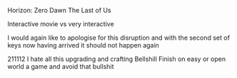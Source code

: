 Horizon: Zero Dawn
The Last of Us


Interactive movie vs very interactive 


I would again like to apologise for this disruption and with the second set of keys now having arrived it should not happen again

211112
I hate all this upgrading and crafting Bellshill
Finish on easy or open world a game and avoid that bullshit